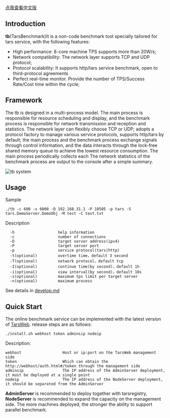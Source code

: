 [点我查看中文版](README.zh.md)

## Introduction

**tb**(TarsBenchmark)It is a non-code benchmark tool specially tailored for tars service, with the following features:

 - High performance: 8-core machine TPS supports more than 20W/s;
 - Network compatibility: The network layer supports TCP and UDP protocol;
 - Protocol scalability: It supports http/tars service benchmark, open to third-protocol agreements
 - Perfect real-time monitor. Provide the number of TPS/Success Rate/Cost time within the cycle;

## Framework

The tb is designed in a multi-process model. The main process is responsible for resource scheduling and display, and the benchmark process is responsible for network transmission and reception and statistics. The network layer can flexibly choose TCP or UDP; adopts a protocol factory to manage various service protocols, supports http/tars by default; the main process and the benchmark process exchange signals through control information, and the data interacts through the lock-free shared memory queue to achieve the lowest resource consumption. The main process periodically collects each The network statistics of the benchmark process are output to the console after a simple summary.

![tb system](https://github.com/TarsCloud/TarsDocs_en/blob/master/assets/tb-platform.png)


## Usage

Sample
```text
./tb -c 600 -s 6000 -D 192.168.31.1 -P 10505 -p tars -S tars.DemoServer.DemoObj -M test -C test.txt
```
Description
```text
  -h                   help information
  -c                   number of connections
  -D                   target server address(ipv4)
  -P                   target server port
  -p                   service protocol(tars|http)
  -t(optional)         overtime time，default 3 second
  -T(optional)         network protocol，default tcp
  -I(optional)         continue time(by second)，default 1h
  -i(optional)         view interval(by second)，default 10s
  -s(optional)         maximum tps limit per target server
  -n(optional)         maximum process
```
See details in [develop.md](https://github.com/TarsCloud/TarsDocs_en/blob/master/benchmark/develop.md)

## Quick Start

The online benchmark service can be implemented with the latest version of [TarsWeb](https://github.com/TarsCloud/TarsWeb). release steps are as follows:

```shell
./install.sh webhost token adminsip nodeip
```

Description:
```text
webhost                  Host or ip:port on the TarsWeb management side
token                    Which can obtain the http://webhost/auth.html#/token through the management side
adminsip                 The IP address of the AdminServer deployment, it must be deployed at a single point
nodeip                   The IP address of the NodeServer deployment, it should be separated from the AdminServer
```
**AdminServer** is recommended to deploy together with tarsregistry, **NodeServer** is recommended to expand the capacity on the management side. The more machines deployed, the stronger the ability to support parallel benchmark.
